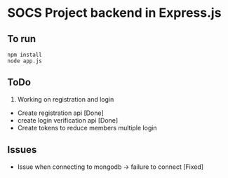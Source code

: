 # SOCS Project backend in Express.js 

## To run
```
npm install
node app.js
```

## ToDo
1) Working on registration and login
  - Create registration api [Done]
  - create login verification api [Done]
  - Create tokens to reduce members multiple login 

## Issues
- Issue when connecting to mongodb -> failure to connect [Fixed]
